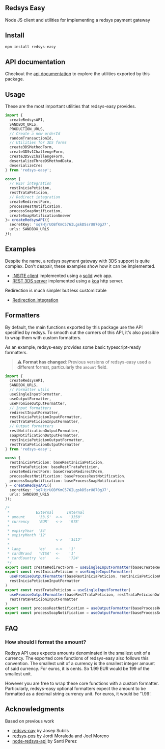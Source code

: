 Redsys Easy 
---

Node JS client and utilities for implementing a redsys payment gateway

## Install

```js
npm install redsys-easy
```

## API documentation

Checkout the [api documentation](./docs/redsys-easy.md) to explore the utilities exported by this package.

## Usage

These are the most important utilities that redsys-easy provides.

<!-- doc-gen CODE src="./examples/__readme__/usage.ts" -->
```ts
import {
  createRedsysAPI,
  SANDBOX_URLS,
  PRODUCTION_URLS,
  // Create a new orderId
  randomTransactionId,
  // Utilities for 3DS forms
  create3DSMethodForm,
  create3DSv1ChallengeForm,
  create3DSv2ChallengeForm,
  deserializeThreeDSMethodData,
  deserializeCres
} from 'redsys-easy';

const {
  // REST integration
  restIniciaPeticion,
  restTrataPeticion,
  // Redirect integration
  createRedirectForm,
  processRestNotification,
  processSoapNotification,
  createSoapNotificationAnswer
}= createRedsysAPI({
  secretKey: 'sq7HjrUOBfKmC576ILgskD5srU870gJ7',
  urls: SANDBOX_URLS
});
```
<!-- end-doc-gen -->

## Examples

Despite the name, a redsys payment gateway with 3DS support is quite complex. Don't despair, these examples show how it can be implemented.
  - [INSITE client](./examples/insite-client) implemented using a [solid](https://github.com/solidjs/solid) web app.
  - [REST 3DS server](./examples/rest-3ds-server) implemented using a [koa](https://koajs.com/) http server.

Redirection is much simpler but less customizable
  - [Redirection integration](./examples/redirection)

## Formatters

By default, the main functions exported by this package use the API specified by redsys. To smooth out the corners of this API, it's also possible to wrap them with custom formatters.

As an example, redsys-easy provides some basic typescript-ready formatters.

> :warning: **Format has changed**: Previous versions of redsys-easy used a different format, particularly the `amount` field.

<!-- doc-gen CODE src="./examples/__readme__/formatters.ts" -->
```ts
import {
  createRedsysAPI,
  SANDBOX_URLS,
  // Formatter utils
  useSingleInputFormatter,
  useOutputFormatter,
  usePromiseOutputFormatter,
  // Input formatters
  redirectInputFormatter,
  restIniciaPeticionInputFormatter,
  restTrataPeticionInputFormatter,
  // Output formatters
  restNotificationOutputFormatter,
  soapNotificationOutputFormatter,
  restIniciaPeticionOutputFormatter,
  restTrataPeticionOutputFormatter
} from 'redsys-easy';

const {
  restIniciaPeticion: baseRestIniciaPeticion,
  restTrataPeticion: baseRestTrataPeticion,
  createRedirectForm: baseCreateRedirectForm,
  processRestNotification: baseProcessRestNotification,
  processSoapNotification: baseProcessSoapNotification
} = createRedsysAPI({
  secretKey: 'sq7HjrUOBfKmC576ILgskD5srU870gJ7',
  urls: SANDBOX_URLS
});

/*
 *            External      Internal
 * amount      '33.5'  <->   '3350'
 * currency    'EUR'   <->   '978'
 *
 * expiryYear  '34'
 * expiryMonth '12'
 *                     <->   '3412'
 *
 * lang        'es'    <->   '1'
 * cardBrand   'VISA'  <-    '1'
 * cardCountry 'es'    <-    '724'
 */
export const createRedirectForm = useSingleInputFormatter(baseCreateRedirectForm, redirectInputFormatter);
export const restIniciaPeticion = useSingleInputFormatter(
  usePromiseOutputFormatter(baseRestIniciaPeticion, restIniciaPeticionOutputFormatter),
  restIniciaPeticionInputFormatter
)
export const restTrataPeticion = useSingleInputFormatter(
  usePromiseOutputFormatter(baseRestTrataPeticion, restTrataPeticionOutputFormatter),
  restTrataPeticionInputFormatter
)
export const processRestNotification = useOutputFormatter(baseProcessRestNotification, restNotificationOutputFormatter);
export const processSoapNotification = useOutputFormatter(baseProcessSoapNotification, soapNotificationOutputFormatter);
```
<!-- end-doc-gen -->

## FAQ

### How should I format the amount?

Redsys API uses expects amounts denominated in the smallest unit of a currency. The exported core functions of redsys-easy also follows this convention. The smallest unit of a currency is the smallest integer amount of said currency. For euros, it is cents. So 1.99 EUR would be 199 of the smallest unit.

However you are free to wrap these core functions with a custom formatter. Particularly, redsys-easy optional formatters expect the amount to be formatted as a decimal string currency unit. For euros, it would be '1.99'.

## Acknowledgments

Based on previous work

* [redsys-pay](https://github.com/warlock/redsys-pay) by Josep Subils
* [redsys-pos](https://github.com/TvrboPro/redsys-pos) by Jordi Moraleda and Joel Moreno
* [node-redsys-api](https://github.com/santiperez/node-redsys-api) by Santi Perez
